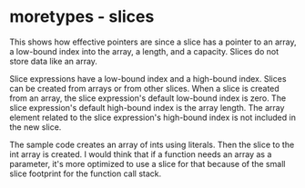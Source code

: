 # moretypes - slices

This shows how effective pointers are since a slice has a pointer to an array, a low-bound index into the array, a length, and a capacity. Slices do not store data like an array.

Slice expressions have a low-bound index and a high-bound index. Slices can be created from arrays or from other slices. When a slice is created from an array, the slice expression's default low-bound index is zero. The slice expression's default high-bound index is the array length. The array element related to the slice expression's high-bound index is not included in the new slice.

The sample code creates an array of ints using literals. Then the slice to the int array is created. I would think that if a function needs an array as a parameter, it's more optimized to use a slice for that because of the small slice footprint for the function call stack.
